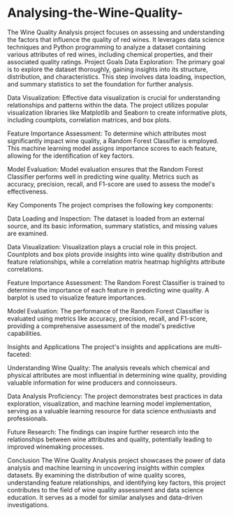 # Analysing-the-Wine-Quality-
The Wine Quality Analysis project focuses on assessing and understanding the factors that influence the quality of red wines. It leverages data science techniques and Python programming to analyze a dataset containing various attributes of red wines, including chemical properties, and their associated quality ratings.
Project Goals
Data Exploration: The primary goal is to explore the dataset thoroughly, gaining insights into its structure, distribution, and characteristics. This step involves data loading, inspection, and summary statistics to set the foundation for further analysis.

Data Visualization: Effective data visualization is crucial for understanding relationships and patterns within the data. The project utilizes popular visualization libraries like Matplotlib and Seaborn to create informative plots, including countplots, correlation matrices, and box plots.

Feature Importance Assessment: To determine which attributes most significantly impact wine quality, a Random Forest Classifier is employed. This machine learning model assigns importance scores to each feature, allowing for the identification of key factors.

Model Evaluation: Model evaluation ensures that the Random Forest Classifier performs well in predicting wine quality. Metrics such as accuracy, precision, recall, and F1-score are used to assess the model's effectiveness.

Key Components
The project comprises the following key components:

Data Loading and Inspection: The dataset is loaded from an external source, and its basic information, summary statistics, and missing values are examined.

Data Visualization: Visualization plays a crucial role in this project. Countplots and box plots provide insights into wine quality distribution and feature relationships, while a correlation matrix heatmap highlights attribute correlations.

Feature Importance Assessment: The Random Forest Classifier is trained to determine the importance of each feature in predicting wine quality. A barplot is used to visualize feature importances.

Model Evaluation: The performance of the Random Forest Classifier is evaluated using metrics like accuracy, precision, recall, and F1-score, providing a comprehensive assessment of the model's predictive capabilities.

Insights and Applications
The project's insights and applications are multi-faceted:

Understanding Wine Quality: The analysis reveals which chemical and physical attributes are most influential in determining wine quality, providing valuable information for wine producers and connoisseurs.

Data Analysis Proficiency: The project demonstrates best practices in data exploration, visualization, and machine learning model implementation, serving as a valuable learning resource for data science enthusiasts and professionals.

Future Research: The findings can inspire further research into the relationships between wine attributes and quality, potentially leading to improved winemaking processes.

Conclusion
The Wine Quality Analysis project showcases the power of data analysis and machine learning in uncovering insights within complex datasets. By examining the distribution of wine quality scores, understanding feature relationships, and identifying key factors, this project contributes to the field of wine quality assessment and data science education. It serves as a model for similar analyses and data-driven investigations.




